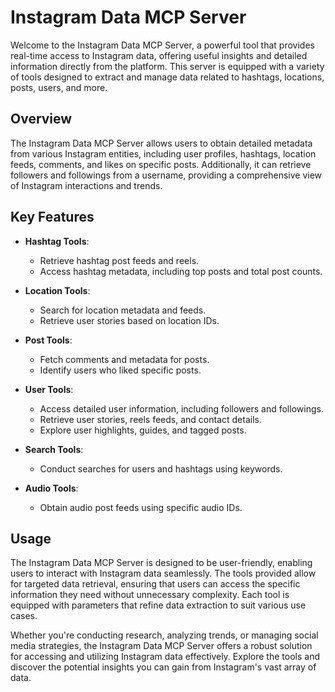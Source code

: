 # Instagram Data MCP Server

Welcome to the Instagram Data MCP Server, a powerful tool that provides real-time access to Instagram data, offering useful insights and detailed information directly from the platform. This server is equipped with a variety of tools designed to extract and manage data related to hashtags, locations, posts, users, and more.

## Overview

The Instagram Data MCP Server allows users to obtain detailed metadata from various Instagram entities, including user profiles, hashtags, location feeds, comments, and likes on specific posts. Additionally, it can retrieve followers and followings from a username, providing a comprehensive view of Instagram interactions and trends.

## Key Features

- **Hashtag Tools**: 
  - Retrieve hashtag post feeds and reels.
  - Access hashtag metadata, including top posts and total post counts.

- **Location Tools**: 
  - Search for location metadata and feeds.
  - Retrieve user stories based on location IDs.

- **Post Tools**: 
  - Fetch comments and metadata for posts.
  - Identify users who liked specific posts.

- **User Tools**: 
  - Access detailed user information, including followers and followings.
  - Retrieve user stories, reels feeds, and contact details.
  - Explore user highlights, guides, and tagged posts.

- **Search Tools**: 
  - Conduct searches for users and hashtags using keywords.

- **Audio Tools**: 
  - Obtain audio post feeds using specific audio IDs.

## Usage

The Instagram Data MCP Server is designed to be user-friendly, enabling users to interact with Instagram data seamlessly. The tools provided allow for targeted data retrieval, ensuring that users can access the specific information they need without unnecessary complexity. Each tool is equipped with parameters that refine data extraction to suit various use cases.

Whether you're conducting research, analyzing trends, or managing social media strategies, the Instagram Data MCP Server offers a robust solution for accessing and utilizing Instagram data effectively. Explore the tools and discover the potential insights you can gain from Instagram's vast array of data.